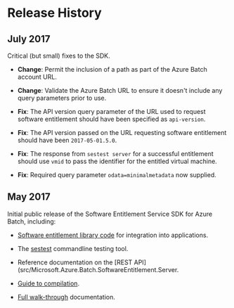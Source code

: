 # Release History

## July 2017

Critical (but small) fixes to the SDK.

* **Change**: Permit the inclusion of a path as part of the Azure Batch account URL.

* **Change**: Validate the Azure Batch URL to ensure it doesn't include any query parameters prior to use.

* **Fix**: The API version query parameter of the URL used to request software entitlement should have been specified as `api-version`.

* **Fix**: The API version passed on the URL requesting software entitlement should have been `2017-05-01.5.0`.

* **Fix**: The response from `sestest server` for a successful entitlement should use `vmid` to pass the identifier for the entitled virtual machine.

* **Fix**: Required query parameter `odata=minimalmetadata` now supplied.

## May 2017

Initial public release of the Software Entitlement Service SDK for Azure Batch, including:

* [Software entitlement library code](src/Microsoft.Azure.Batch.SoftwareEntitlement.Client.Native) for integration into applications.

* The [sestest](src/sestest) commandline testing tool.

* Reference documentation on the [REST API](src/Microsoft.Azure.Batch.SoftwareEntitlement.Server.

* [Guide to compilation](docs/build-guide.md).

* [Full walk-through](docs/walk-through.md) documentation.

